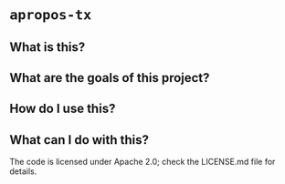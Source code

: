 # `apropos-tx`

## What is this?

## What are the goals of this project?

## How do I use this?

## What can I do with this?

The code is licensed under Apache 2.0; check the LICENSE.md file for details.
